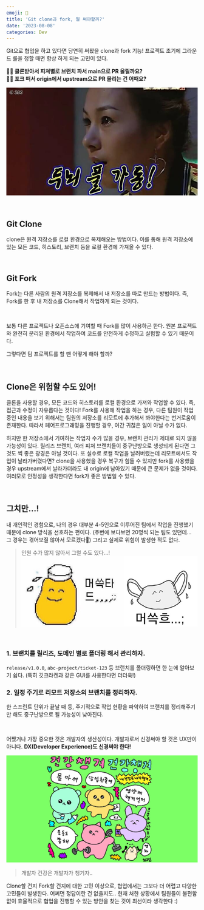 ```yaml
---
emoji: 🤔
title: 'Git clone과 fork, 뭘 써야할까?'
date: '2023-08-08'
categories: Dev
---
```


Git으로 협업을 하고 있다면 당연히 써봤을 clone과 fork 기능! 프로젝트 초기에 그라운드 룰을 정할 때면 항상 하게 되는 고민이 있다.

**🤷‍♂️ 클론받아서 피쳐별로 브랜치 파서 main으로 PR 올릴까요?**  
**🤷‍♀️ 포크 떠서 origin에서 upstream으로 PR 올리는 건 어때요?**

![](0.jpeg)

&nbsp;

## Git Clone

clone은 원격 저장소를 로컬 환경으로 복제해오는 방법이다. 이를 통해 원격 저장소에 있는 모든 코드, 히스토리, 브랜치 등을 로컬 환경에 가져올 수 있다.

&nbsp;

## Git Fork

Fork는 다른 사람의 원격 저장소를 복제해서 내 저장소를 따로 만드는 방법이다. 즉, Fork를 한 후 내 저장소를 Clone해서 작업하게 되는 것이다.

&nbsp;

보통 다른 프로젝트나 오픈소스에 기여할 때 Fork를 많이 사용하곤 한다. 원본 프로젝트와 완전히 분리된 환경에서 작업하여 코드를 안전하게 수정하고 실험할 수 있기 때문이다.

그렇다면 팀 프로젝트를 할 땐 어떻게 해야 할까?

&nbsp;

## Clone은 위험할 수도 있어!

클론을 사용할 경우, 모든 코드와 히스토리를 로컬 환경으로 가져와 작업할 수 있다. 즉, 접근과 수정이 자유롭다는 것이다! Fork를 사용해 작업을 하는 경우, 다른 팀원이 작업 중인 내용을 보기 위해서는 팀원의 저장소를 리모트에 추가해서 봐야한다는 번거로움이 존재한다. 따라서 페어프로그래밍을 진행할 경우, 여간 귀찮은 일이 아닐 수가 없다.

하지만 한 저장소에서 기여하는 작업자 수가 많을 경우, 브랜치 관리가 제대로 되지 않을 가능성이 있다. 릴리즈 브랜치, 여러 피쳐 브랜치들이 중구난방으로 생성되게 된다면 그것도 썩 좋은 광경은 아닐 것이다. 또 실수로 로컬 작업을 날려버렸는데 리모트에서도 작업이 날라가버렸다면? clone을 사용했을 경우 복구가 힘들 수 있지만 fork를 사용했을 경우 upstream에서 날라가더라도 내 origin에 남아있기 때문에 큰 문제가 없을 것이다. 여러모로 안정성을 생각한다면 fork가 좋은 방법일 수 있다.

&nbsp;

## 그치만...!

내 개인적인 경험으로, 나의 경우 대부분 4-5인으로 이루어진 팀에서 작업을 진행했기 때문에 clone 방식을 선호하는 편이다. (주변에 보다보면 20명씩 되는 팀도 있던데... 그 경우는 겪어보질 않아서 모르겠다🤔) 그리고 실제로 위험이 발생한 적도 없다.

> 인원 수가 많지 않아서 그럴 수도 있다...!
![](1.jpeg)

&nbsp;

### 1. 브랜치를 릴리즈, 도메인 별로 폴더링 해서 관리하자.
`release/v1.0.0`, `abc-project/ticket-123` 등 브랜치를 폴더링하면 한 눈에 알아보기 쉽다. (특히 깃크라켄과 같은 GUI를 사용한다면 더더욱!)

### 2. 일정 주기로 리모트 저장소의 브랜치를 정리하자.
한 스프린트 단위가 끝날 때 등, 주기적으로 작업 현황을 파악하여 브랜치를 정리해주기만 해도 중구난방으로 될 가능성이 낮아진다.

&nbsp;

어쨌거나 가장 중요한 것은 개발자의 생산성이다. 개발자로서 신경써야 할 것은 UX만이 아니다. **DX(Developer Experience)도 신경써야 한다!**

![](2.jpg)
> 개발자 건강은 개발자가 챙기자..

Clone할 건지 Fork할 건지에 대한 고민 이상으로, 협업에서는 그보다 더 어렵고 다양한 고민들이 발생한다. 어쩌면 정답이란 건 없을지도.. 현재 처한 상황에서 팀원들이 불편함 없이 효율적으로 협업을 진행할 수 있는 방안을 찾는 것이 최선이라 생각한다 :)

```toc
```